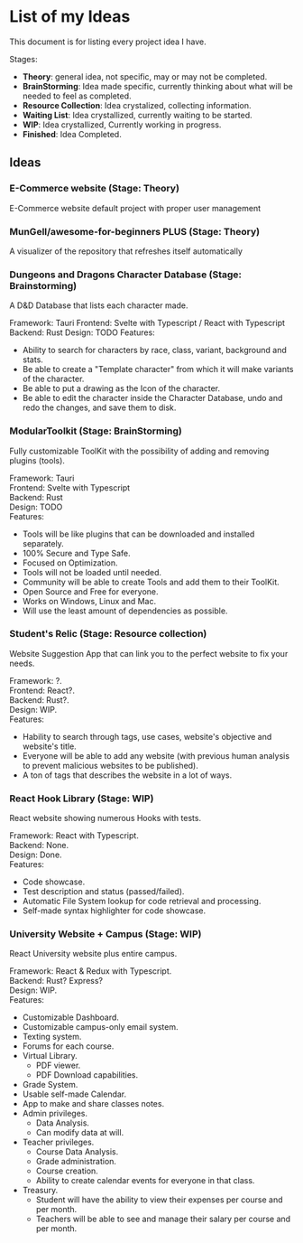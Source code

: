 # List of my Ideas
This document is for listing every project idea I have.

Stages:
  - **Theory**: general idea, not specific, may or may not be completed.
  - **BrainStorming**: Idea made specific, currently thinking about what will be needed to feel as completed.
  - **Resource Collection**: Idea crystalized, collecting information.
  - **Waiting List**: Idea crystallized, currently waiting to be started.
  - **WIP**: Idea crystallized, Currently working in progress.
  - **Finished**: Idea Completed.

## Ideas
 
### E-Commerce website (Stage: Theory)
E-Commerce website default project with proper user management

### MunGell/awesome-for-beginners PLUS (Stage: Theory)
A visualizer of the repository that refreshes itself automatically

### Dungeons and Dragons Character Database (Stage: Brainstorming)
A D&D Database that lists each character made.

Framework: Tauri
Frontend: Svelte with Typescript / React with Typescript
Backend: Rust
Design: TODO
Features:
  - Ability to search for characters by race, class, variant, background and stats.
  - Be able to create a "Template character" from which it will make variants of the character.
  - Be able to put a drawing as the Icon of the character.
  - Be able to edit the character inside the Character Database, undo and redo the changes, and save them to disk.
 
### ModularToolkit (Stage: BrainStorming)
Fully customizable ToolKit with the possibility of adding and removing plugins (tools).

Framework: Tauri  
Frontend: Svelte with Typescript  
Backend: Rust  
Design: TODO  
Features:  
  - Tools will be like plugins that can be downloaded and installed separately.
  - 100% Secure and Type Safe.
  - Focused on Optimization.
  - Tools will not be loaded until needed.
  - Community will be able to create Tools and add them to their ToolKit.
  - Open Source and Free for everyone.
  - Works on Windows, Linux and Mac.
  - Will use the least amount of dependencies as possible.

### Student's Relic (Stage: Resource collection)
Website Suggestion App that can link you to the perfect website to fix your needs.

Framework: ?.  
Frontend: React?.  
Backend: Rust?.  
Design: WIP.  
Features:  
  - Hability to search through tags, use cases, website's objective and website's title.  
  - Everyone will be able to add any website (with previous human analysis to prevent malicious websites to be published).  
  - A ton of tags that describes the website in a lot of ways.  

### React Hook Library (Stage: WIP)  
React website showing numerous Hooks with tests.  

Framework: React with Typescript.  
Backend: None.  
Design: Done.  
Features:  
  - Code showcase.  
  - Test description and status (passed/failed).  
  - Automatic File System lookup for code retrieval and processing.  
  - Self-made syntax highlighter for code showcase.  

### University Website + Campus (Stage: WIP)  
React University website plus entire campus.

Framework: React & Redux with Typescript.  
Backend: Rust? Express?  
Design: WIP.  
Features:
  - Customizable Dashboard.
  - Customizable campus-only email system.
  - Texting system.
  - Forums for each course.
  - Virtual Library.
    - PDF viewer.
    - PDF Download capabilities.
  - Grade System.
  - Usable self-made Calendar.
  - App to make and share classes notes.
  - Admin privileges.
    - Data Analysis.
    - Can modify data at will.
  - Teacher privileges.
    - Course Data Analysis.
    - Grade administration.
    - Course creation.
    - Ability to create calendar events for everyone in that class.
  - Treasury.
    - Student will have the ability to view their expenses per course and per month.
    - Teachers will be able to see and manage their salary per course and per month.